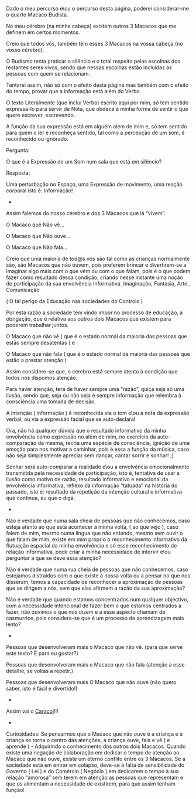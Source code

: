 Dado o meu percurso e\ou o percurso desta página, poderei considerar-me o quarto Macaco Budista.

No meu cérebro (na minha cabeça) existem outros 3 Macacos que me definem em certos momentos.

Creio que todos vós, também têm esses 3 Macacos na vossa cabeça (no vosso cérebro).

O Budismo tenta praticar o silêncio e o total respeito pelas escolhas dos restantes seres vivos, sendo que nessas escolhas estão incluídas as pessoas com quem se relacionam.

Tentarei assim, não só com o efeito desta página mas também com o efeito do tempo, provar que a informação está além do Verbo.

O texto Literalmente (que incluí Verbo) escrito aqui por mim, só tem sentido expressa-lo para servir de Nota, que obdece à minha forma de sentir o que quero escrever, escrevendo.

A função da sua expressão está em alguém além de mim e, só tem sentido para quem o ler e reconheça sentido, tal como a percepção de um som, é reconhecido ou ignorado.

Pergunta:

O que é a Expressão de um Som num sala que está em silêncio?

Resposta:

Uma perturbação no Espaço, uma Expressão de movimento, uma reação corporal isto é: Informação!

-

Assim falemos do nosso cérebro e dos 3 Macacos que lá “vivem”.

O Macaco que Não vê...

O Macaco que Não ouve...

O Macaco que Não fala...

Creio que uma maioria de tod@s vós são tal como as crianças normalmente são, são Macacos que não ouvem, pois preferem brincar e divertirem-se a imaginar algo mais com o que vêm ou com o que falam, pois é o que podem fazer como resultado dessa condição, criando nesse instante uma noção de participação da sua envolvência Informativa. Imaginação, Fantasia, Arte.. Comunicação

( O tal perigo da Educação nas sociedades do Controlo )

Por esta razão a sociedade tem vindo impor no processo de educação, a obrigação, que é relativa aos outros dois Macacos que existem para poderem trabalhar juntos.

O Macaco que não vê ( que é o estado normal da maioria das pessoas que estão sempre desatentas ) e

O Macaco que não fala ( que é o estado normal da maioria das pessoas que estão a prestar atenção )

Assim considere-se que, o cérebro está sempre atento à condição que todos nós dispomos atenção.

Para haver atenção, terá de haver sempre uma “razão”, quiça seja só uma ilusão, sendo que, seja ou não seja é sempre informação que relembra à consciência uma tomada de decisão.

A intenção ( informação ) é reconhecida via o tom e\ou a nota da expressão verbal, ou via a expressão facial que se auto-declara!

Ora, não há qualquer dúvida que o resultado informativo da minha envolvência como expressão no além de mim, no exercício da auto-comparação da mesma, recria uma espécie de consciência, ignição de uma emoção para nos motivar a caminhar, pois é essa a função da música, caso não seja simplesmente apreciar sem dançar, cantar sorrir e sonhar! ;)

Sonhar será auto-comparar a realidade e\ou a envolvência emocionalmente transmitida pela necessidade de participação, isto é, tentativa de usar a ilusão como motivo de razão, resultado informativo e emocional da envolvência informativa, reflexo da informação “tatuada” na história do passado, isto é: resultado da repetição da intenção cultural e informativa que continua, eu que o diga.

-

Não é verdade que numa sala cheia de pessoas que não conhecemos, caso esteja atento ao que está acontecer à minha volta, ( ao que vejo ), caso falem de mim, mesmo numa língua que não entendo, mesmo sem ouvir o que falam de mim, existe em mim próprio o reconhecimento informativo da flutuação espacial da minha envolvência e só esse reconhecimento de relação informativa, pode criar a minha necessidade de intervir e\ou perguntar a que se deve essa atenção?

Não é verdade que numa rua cheia de pessoas que não conhecemos, caso estejamos distraídos com o que existe à nossa volta ou a pensar no que nos disseram, temos a capacidade de reconhecer a aproximação de pessoas que se dirigem a nós, sem que elas afirmem a razão da sua aproximação?

Não é verdade que quando estamos concentrados num qualquer objectivo, com a necessidade intencional de fazer bem o que estamos centrados a fazer, não ouvimos o que nos dizem e a esse aspecto chamam de casmurrice, pois considera-se que é um processo de aprendizagem mais lento?

-

Pessoas que desenvolveram mais o Macaco que não vê. (para que serve este texto? É para eu gostar?)

Pessoas que desenvolveram mais o Macaco que não fala (atenção a esse detalhe, se voltas a repetir.)

Pessoas que desenvolveram mais O Macaco que não ouve (não quero saber, isto é fácil e divertido!)

-

Assim vai o [Caracol]()!!!

-

Curiosidades: Se pensarmos que o Macaco que não ouve é a criança e a criança se torna o centro das atenções, a criança ouve, fala e vê ( e aprende ) - Adquirindo o conhecimento dos outros dois Macacos. Quando existe uma negação de colaboração em dedicar o tempo de atenção ao Macaco que não ouve, existe um eterno conflito entre os 3 Macacos. Se a sociedade está em entrar em colapso, deve-se à falta de sensibilidade do Governo ( Lei ) e do Comércio ( Negócio ) em dedicarem o tempo à sua relação “amorosa” sem terem em atenção as pessoas que representam e que os alimentam a necessidade de existirem, para que assim tenham função!
